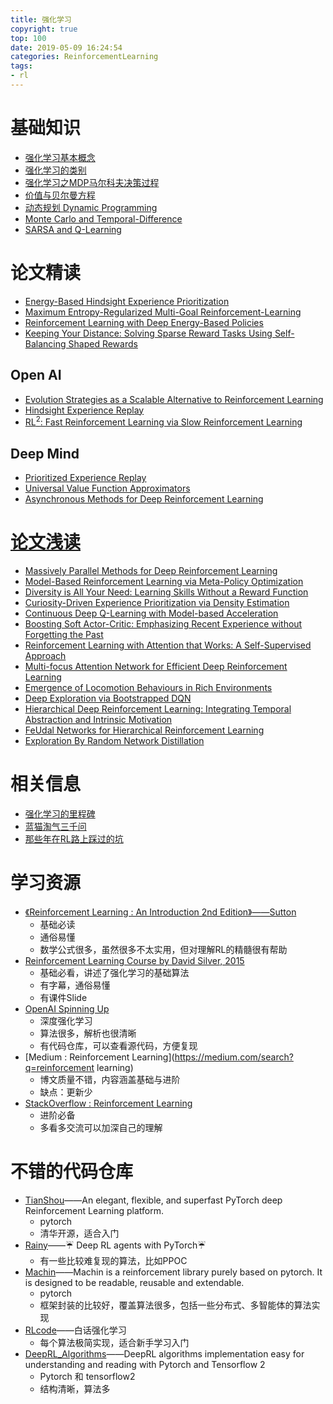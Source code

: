 ```yaml
---
title: 强化学习
copyright: true
top: 100
date: 2019-05-09 16:24:54
categories: ReinforcementLearning
tags:
- rl
---
```


# 基础知识

- [强化学习基本概念](./强化学习基本概念.html)
- [强化学习的类别](./rl-classification.html)
- [强化学习之MDP马尔科夫决策过程](./强化学习之MDP马尔科夫决策过程.html)
- [价值与贝尔曼方程](./价值与贝尔曼方程.html)
- [动态规划 Dynamic Programming](./dynamic-programming.html)
- [Monte Carlo and Temporal-Difference](./mc-td.html)
- [SARSA and Q-Learning](./sarsa-and-q-learning.html)



# 论文精读

- [Energy-Based Hindsight Experience Prioritization](./energy-based-hindsight-experience-prioritization.html)
- [Maximum Entropy-Regularized Multi-Goal Reinforcement-Learning](./maximum-entropy-regularized-multi-goal-reinforcement-learning.html)
- [Reinforcement Learning with Deep Energy-Based Policies](./rl-with-deep-energy-based-policies.html)
- [Keeping Your Distance: Solving Sparse Reward Tasks Using Self-Balancing Shaped Rewards](./keeping-your-distance-solving-sparse-reward-tasks.html)

## Open AI

- [Evolution Strategies as a Scalable Alternative to Reinforcement Learning](./Evolution-Strategies-2017.html)
- [Hindsight Experience Replay](./Hindsight-Experience-Replay.html)
- [RL<sup>2</sup>: Fast Reinforcement Learning via Slow Reinforcement Learning](./rl2.html)

## Deep Mind

- [Prioritized Experience Replay](./Prioritized-Experience-Replay.html)
- [Universal Value Function Approximators](./universal-value-function-approximators.html)
- [Asynchronous Methods for Deep Reinforcement Learning](./asynchronous-methods-for-drl.html)

# [论文浅读](./rl-rough-reading.html)

- [Massively Parallel Methods for Deep Reinforcement Learning](./rl-rough-reading.html#Gorila)
- [Model-Based Reinforcement Learning via Meta-Policy Optimization](./rl-rough-reading.html#MB-MPO)
- [Diversity is All Your Need: Learning Skills Without a Reward Function](./rl-rough-reading.html#DIAYN)
- [Curiosity-Driven Experience Prioritization via Density Estimation](./rl-rough-reading.html#CDP)
- [Continuous Deep Q-Learning with Model-based Acceleration](./rl-rough-reading.html#NAF)
- [Boosting Soft Actor-Critic: Emphasizing Recent Experience without Forgetting the Past](./rl-rough-reading.html#ERE)
- [Reinforcement Learning with Attention that Works: A Self-Supervised Approach](./rl-rough-reading.html#6SAN)
- [Multi-focus Attention Network for Efficient Deep Reinforcement Learning](./rl-rough-reading.html#MANet)
- [Emergence of Locomotion Behaviours in Rich Environments](./dppo.html)
- [Deep Exploration via Bootstrapped DQN](./bootstrapped-dqn.html)
- [Hierarchical Deep Reinforcement Learning: Integrating Temporal Abstraction and Intrinsic Motivation](./h-dqn.html)
- [FeUdal Networks for Hierarchical Reinforcement Learning](./FuNs.html)
- [Exploration By Random Network Distillation](./random-network-distillation.html)

# 相关信息

- [强化学习的里程碑](./强化学习的里程碑.html)
- [蓝猫淘气三千问](./rl3000questions.html)
- [那些年在RL路上踩过的坑](./rl-code-pit.html)

# 学习资源

- [《Reinforcement Learning : An Introduction 2nd Edition》——Sutton](http://incompleteideas.net/book/RLbook2018.pdf)
  - 基础必读
  - 通俗易懂
  - 数学公式很多，虽然很多不太实用，但对理解RL的精髓很有帮助
- [Reinforcement Learning Course by David Silver, 2015](https://www.youtube.com/playlist?list=PLqYmG7hTraZDM-OYHWgPebj2MfCFzFObQ)
  - 基础必看，讲述了强化学习的基础算法
  - 有字幕，通俗易懂
  - 有课件Slide
- [OpenAI Spinning Up](https://spinningup.openai.com/en/latest/)
  - 深度强化学习
  - 算法很多，解析也很清晰
  - 有代码仓库，可以查看源代码，方便复现
- [Medium : Reinforcement Learning](https://medium.com/search?q=reinforcement learning)
  - 博文质量不错，内容涵盖基础与进阶
  - 缺点：更新少
- [StackOverflow : Reinforcement Learning](https://stackoverflow.com/questions/tagged/reinforcement-learning)
  - 进阶必备
  - 多看多交流可以加深自己的理解

# 不错的代码仓库

- [TianShou](https://github.com/thu-ml/tianshou)——An elegant, flexible, and superfast PyTorch deep Reinforcement Learning platform.
  - pytorch
  - 清华开源，适合入门
- [Rainy](https://github.com/kngwyu/Rainy)——☔ Deep RL agents with PyTorch☔
  - 有一些比较难复现的算法，比如PPOC
- [Machin](https://github.com/iffiX/machin)——Machin is a reinforcement library purely based on pytorch. It is designed to be readable, reusable and extendable.
  - pytorch
  - 框架封装的比较好，覆盖算法很多，包括一些分布式、多智能体的算法实现
- [RLcode](https://github.com/louisnino/RLcode)——白话强化学习
  - 每个算法极简实现，适合新手学习入门
- [DeepRL_Algorithms](https://github.com/RITCHIEHuang/DeepRL_Algorithms)——DeepRL algorithms implementation easy for understanding and reading with Pytorch and Tensorflow 2
  - Pytorch 和 tensorflow2
  - 结构清晰，算法多